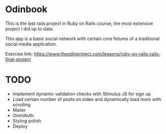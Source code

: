 # Odinbook

This is the last rails project in Ruby on Rails course, the most extensive project I did up to date.

This app is a basic social network with certain core fetures of a traditional social media application.

Exercise link: https://www.theodinproject.com/lessons/ruby-on-rails-rails-final-project

# TODO

* Implement dynamic validation checks with Stimulus JS for sign up
* Load certain number of posts on index and dynamically load more with scrolling
* Mailer
* OmniAuth
* Styling polish
* Deploy

